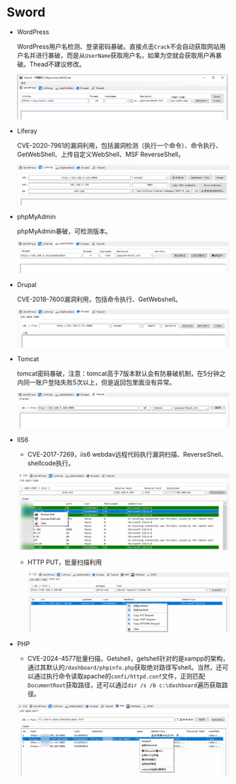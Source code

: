 # Sword

+ WordPress

  WordPress用户名检测、登录密码暴破。直接点击`Crack`不会自动获取网站用户名并进行暴破，而是从`UserName`获取用户名，如果为空就会获取用户再暴破。Thead不建议修改。

  ![](./images/wp.bmp)

+ Liferay

  CVE-2020-7961的漏洞利用，包括漏洞检测（执行一个命令）、命令执行、GetWebShell、上传自定义WebShell、MSF ReverseShell。
  
  ![](images/Liferay.png)
  
+ phpMyAdmin

  phpMyAdmin暴破，可检测版本。

  ![](./images/phpMyAdmin.png)

+ Drupal
  
  CVE-2018-7600漏洞利用，包括命令执行、GetWebshell。
  
  ![](./images/Drupal.png)
  
+ Tomcat
  
  tomcat密码暴破，注意：tomcat高于7版本默认会有防暴破机制，在5分钟之内同一账户登陆失败5次以上，但是返回包里面没有异常。

  ![](./images/tomcat.png)

+ IIS6
  
  + CVE-2017-7269，iis6 webdav远程代码执行漏洞扫描、ReverseShell、shellcode执行。

  ![](./images/iis6_webdav.bmp)
  
  + HTTP PUT，批量扫描利用
  
    ![](.\images\httpput.png)

+ PHP
  + CVE-2024-4577批量扫描，Getshell，getshell针对的是xampp的架构，通过其默认的`/dashboard/phpinfo.php`获取绝对路径写shell。当然，还可以通过执行命令读取apache的`confi/httpd.conf`文件，正则匹配`DocumentRoot`获取路径，还可以通过`dir /s /b c:\dashboard`遍历获取路径。
  
   ![](images/CVE2024-4577.png)
  
    


